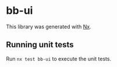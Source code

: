 # bb-ui

This library was generated with [Nx](https://nx.dev).

## Running unit tests

Run `nx test bb-ui` to execute the unit tests.
